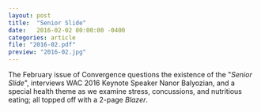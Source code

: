 ```yaml
---
layout: post
title:  "Senior Slide"
date:   2016-02-02 00:00:00 -0400
categories: article
file: "2016-02.pdf"
preview: "2016-02.jpg"
---
```


The February issue of Convergence questions the existence of the "*Senior Slide*", interviews WAC 2016 Keynote Speaker Nanor Balyozian, and a special health theme as we examine stress, concussions, and nutritious eating; all topped off with a 2-page *Blazer*.
